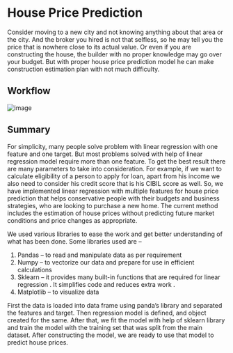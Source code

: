 # House Price Prediction
Consider moving to a new city and not knowing anything about that area or the city. And the broker you hired is not that selfless, so he may tell you the price that is nowhere close to its actual value. Or even if you are constructing the house, the builder with no proper knowledge may go over your budget. But with proper house price prediction model he can make construction estimation plan with not much difficulty.

## Workflow
![image](https://user-images.githubusercontent.com/64376922/114908352-a5633980-9e39-11eb-8348-28de71069a42.png)

## Summary
For simplicity, many people solve problem with linear regression with one feature and one target. But most problems solved with help of linear regression model require more than one feature. To get the best result there are many parameters to take into consideration.
For example, if we want to calculate eligibility of a person to apply for loan, apart from his income we also need to consider his credit score that is his CIBIL score as well.
So, we have implemented linear regression with multiple features for house price prediction that helps conservative people with their budgets and business strategies, who are looking to purchase a new home. The current method includes the estimation of house prices without predicting future market conditions and price changes as appropriate. 

We used various libraries to ease the work and get better understanding of what has been done. Some libraries used are – 
1.	Pandas – to read and manipulate data as per requirement
2.	Numpy – to vectorize our data and prepare for use in efficient calculations 
3.	Sklearn – it provides many built-in functions that are required for linear regression . It simplifies code and reduces extra work .
4.	Matplotlib – to visualize data 

First the data is loaded into data frame using panda’s library and separated the features and target. Then regression model is defined, and object created for the same. After that, we fit the model with help of sklearn library and train the model with the training set that was split from the main dataset. After constructing the model, we are ready to use that model to predict house prices.
